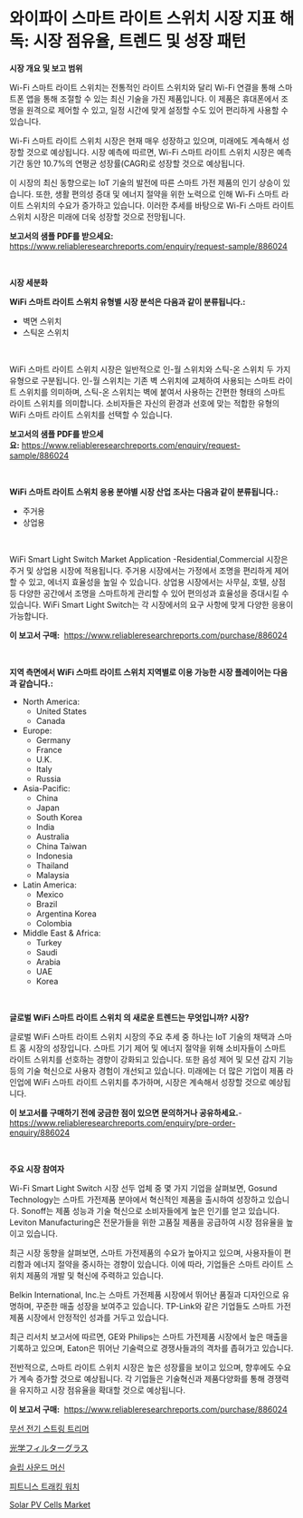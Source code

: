 <p><h1>와이파이 스마트 라이트 스위치 시장 지표 해독: 시장 점유율, 트렌드 및 성장 패턴</h1></p><p><strong>시장 개요 및 보고 범위</strong></p>
<p><p>Wi-Fi 스마트 라이트 스위치는 전통적인 라이트 스위치와 달리 Wi-Fi 연결을 통해 스마트폰 앱을 통해 조절할 수 있는 최신 기술을 가진 제품입니다. 이 제품은 휴대폰에서 조명을 원격으로 제어할 수 있고, 일정 시간에 맞게 설정할 수도 있어 편리하게 사용할 수 있습니다.</p><p>Wi-Fi 스마트 라이트 스위치 시장은 현재 매우 성장하고 있으며, 미래에도 계속해서 성장할 것으로 예상됩니다. 시장 예측에 따르면, Wi-Fi 스마트 라이트 스위치 시장은 예측 기간 동안 10.7%의 연평균 성장률(CAGR)로 성장할 것으로 예상됩니다.</p><p>이 시장의 최신 동향으로는 IoT 기술의 발전에 따른 스마트 가전 제품의 인기 상승이 있습니다. 또한, 생활 편의성 증대 및 에너지 절약을 위한 노력으로 인해 Wi-Fi 스마트 라이트 스위치의 수요가 증가하고 있습니다. 이러한 추세를 바탕으로 Wi-Fi 스마트 라이트 스위치 시장은 미래에 더욱 성장할 것으로 전망됩니다.</p></p>
<p><strong>보고서의 샘플 PDF를 받으세요:</strong> <a href="https://www.reliableresearchreports.com/enquiry/request-sample/886024">https://www.reliableresearchreports.com/enquiry/request-sample/886024</a></p>
<p>&nbsp;</p>
<p><strong>시장 세분화</strong></p>
<p><strong>WiFi 스마트 라이트 스위치 유형별 시장 분석은 다음과 같이 분류됩니다.:</strong></p>
<p><ul><li>벽면 스위치</li><li>스틱온 스위치</li></ul></p>
<p>&nbsp;</p>
<p><p>WiFi 스마트 라이트 스위치 시장은 일반적으로 인-월 스위치와 스틱-온 스위치 두 가지 유형으로 구분됩니다. 인-월 스위치는 기존 벽 스위치에 교체하여 사용되는 스마트 라이트 스위치를 의미하며, 스틱-온 스위치는 벽에 붙여서 사용하는 간편한 형태의 스마트 라이트 스위치를 의미합니다. 소비자들은 자신의 환경과 선호에 맞는 적합한 유형의 WiFi 스마트 라이트 스위치를 선택할 수 있습니다.</p></p>
<p><strong>보고서의 샘플 PDF를 받으세요:</strong>&nbsp;<a href="https://www.reliableresearchreports.com/enquiry/request-sample/886024">https://www.reliableresearchreports.com/enquiry/request-sample/886024</a></p>
<p>&nbsp;</p>
<p><strong> WiFi 스마트 라이트 스위치 응용 분야별 시장 산업 조사는 다음과 같이 분류됩니다.:</strong></p>
<p><ul><li>주거용</li><li>상업용</li></ul></p>
<p>&nbsp;</p>
<p><p>WiFi Smart Light Switch Market Application -Residential,Commercial 시장은 주거 및 상업용 시장에 적용됩니다. 주거용 시장에서는 가정에서 조명을 편리하게 제어할 수 있고, 에너지 효율성을 높일 수 있습니다. 상업용 시장에서는 사무실, 호텔, 상점 등 다양한 공간에서 조명을 스마트하게 관리할 수 있어 편의성과 효율성을 증대시킬 수 있습니다. WiFi Smart Light Switch는 각 시장에서의 요구 사항에 맞게 다양한 응용이 가능합니다.</p></p>
<p><strong>이 보고서 구매:</strong>&nbsp; <a href="https://www.reliableresearchreports.com/purchase/886024">https://www.reliableresearchreports.com/purchase/886024</a></p>
<p>&nbsp;</p>
<p><strong>지역 측면에서 WiFi 스마트 라이트 스위치 지역별로 이용 가능한 시장 플레이어는 다음과 같습니다.:</strong></p>
<p><ul>
    <li>
        North America:
        <ul>
            <li>United States</li>
            <li>Canada</li>
        </ul>
    </li>
    <li>
        Europe:
        <ul>
            <li>Germany</li>
            <li>France</li>
            <li>U.K.</li>
            <li>Italy</li>
            <li>Russia</li>
        </ul>
    </li>
    <li>
        Asia-Pacific:
        <ul>
            <li>China</li>
            <li>Japan</li>
            <li>South Korea</li>
            <li>India</li>
            <li>Australia</li>
            <li>China Taiwan</li>
            <li>Indonesia</li>
            <li>Thailand</li>
            <li>Malaysia</li>
        </ul>
    </li>
    <li>
        Latin America:
        <ul>
            <li>Mexico</li>
            <li>Brazil</li>
            <li>Argentina Korea</li>
            <li>Colombia</li>
        </ul>
    </li>
    <li>
        Middle East & Africa:
        <ul>
            <li>Turkey</li>
            <li>Saudi</li>
            <li>Arabia</li>
            <li>UAE</li>
            <li>Korea</li>
        </ul>
    </li>
    </ul></p>
<p>&nbsp;</p>
<p><strong>글로벌 WiFi 스마트 라이트 스위치 의 새로운 트렌드는 무엇입니까? 시장?</strong></p>
<p><p>글로벌 WiFi 스마트 라이트 스위치 시장의 주요 추세 중 하나는 IoT 기술의 채택과 스마트 홈 시장의 성장입니다. 스마트 기기 제어 및 에너지 절약을 위해 소비자들이 스마트 라이트 스위치를 선호하는 경향이 강화되고 있습니다. 또한 음성 제어 및 모션 감지 기능 등의 기술 혁신으로 사용자 경험이 개선되고 있습니다. 미래에는 더 많은 기업이 제품 라인업에 WiFi 스마트 라이트 스위치를 추가하며, 시장은 계속해서 성장할 것으로 예상됩니다.</p></p>
<p><strong>이 보고서를 구매하기 전에 궁금한 점이 있으면 문의하거나 공유하세요.</strong>- <a href="https://www.reliableresearchreports.com/enquiry/pre-order-enquiry/886024">https://www.reliableresearchreports.com/enquiry/pre-order-enquiry/886024</a></p>
<p>&nbsp;</p>
<p><strong>주요 시장 참여자</strong></p>
<p><p>Wi-Fi Smart Light Switch 시장 선두 업체 중 몇 가지 기업을 살펴보면, Gosund Technology는 스마트 가전제품 분야에서 혁신적인 제품을 출시하여 성장하고 있습니다. Sonoff는 제품 성능과 기술 혁신으로 소비자들에게 높은 인기를 얻고 있습니다. Leviton Manufacturing은 전문가들을 위한 고품질 제품을 공급하여 시장 점유율을 높이고 있습니다.</p><p>최근 시장 동향을 살펴보면, 스마트 가전제품의 수요가 높아지고 있으며, 사용자들이 편리함과 에너지 절약을 중시하는 경향이 있습니다. 이에 따라, 기업들은 스마트 라이트 스위치 제품의 개발 및 혁신에 주력하고 있습니다.</p><p>Belkin International, Inc.는 스마트 가전제품 시장에서 뛰어난 품질과 디자인으로 유명하며, 꾸준한 매출 성장을 보여주고 있습니다. TP-Link와 같은 기업들도 스마트 가전제품 시장에서 안정적인 성과를 거두고 있습니다.</p><p>최근 리서치 보고서에 따르면, GE와 Philips는 스마트 가전제품 시장에서 높은 매출을 기록하고 있으며, Eaton은 뛰어난 기술력으로 경쟁사들과의 격차를 좁혀가고 있습니다.</p><p>전반적으로, 스마트 라이트 스위치 시장은 높은 성장률을 보이고 있으며, 향후에도 수요가 계속 증가할 것으로 예상됩니다. 각 기업들은 기술혁신과 제품다양화를 통해 경쟁력을 유지하고 시장 점유율을 확대할 것으로 예상됩니다.</p></p>
<p><strong>이 보고서 구매:</strong>&nbsp;&nbsp;<a href="https://www.reliableresearchreports.com/purchase/886024">https://www.reliableresearchreports.com/purchase/886024</a></p>
<p><p><a href="https://medium.com/@georgebesoiu20221/%EB%AC%B4%EC%84%A0-%EC%A0%84%EA%B8%B0-%EC%8B%A4%ED%8A%B8%EB%A6%AC%EB%A8%B8-%EC%8B%9C%EC%9E%A5-%EA%B7%9C%EB%AA%A8-cagr-%ED%8A%B8%EB%A0%8C%EB%93%9C-2024-2030-5b087c925adb">무선 전기 스트링 트리머</a></p><p><a href="https://medium.com/@jeannesawayn2023/%E3%82%AA%E3%83%97%E3%83%86%E3%82%A3%E3%82%AB%E3%83%AB%E3%83%95%E3%82%A3%E3%83%AB%E3%82%BF%E3%83%BC%E3%82%B0%E3%83%A9%E3%82%B9%E5%B8%82%E5%A0%B4%E3%81%AE%E6%B4%9E%E5%AF%9F-%E5%B8%82%E5%A0%B4%E5%8B%95%E5%90%91-%E6%88%90%E9%95%B7-2024%E5%B9%B4%E3%81%8B%E3%82%892031%E5%B9%B4%E3%81%BE%E3%81%A7%E3%81%AE%E4%BA%88%E6%B8%AC-b1dc13f38ee3">光学フィルターグラス</a></p><p><a href="https://github.com/akzkkws047661437/Market-Research-Report-List-1/blob/main/113522515433.md">슬립 사운드 머신</a></p><p><a href="https://github.com/vsckjg50460/Market-Research-Report-List-1/blob/main/752118315434.md">피트니스 트래킹 워치</a></p><p><a href="https://github.com/joannagoyvaerts/Market-Research-Report-List-2/blob/main/solar-pv-cells-market.md">Solar PV Cells Market</a></p></p>
